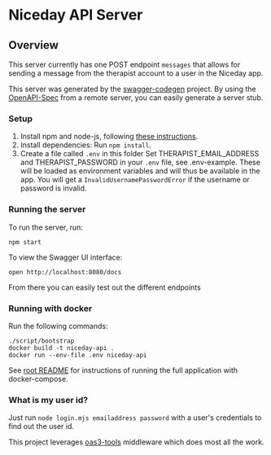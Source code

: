 # Niceday API Server

## Overview
This server currently has one POST endpoint `messages` that allows for sending a message
from the therapist account to a user in the Niceday app.

This server was generated by the [swagger-codegen](https://github.com/swagger-api/swagger-codegen) project.  By using the [OpenAPI-Spec](https://github.com/OAI/OpenAPI-Specification) from a remote server, you can easily generate a server stub.

### Setup
1. Install npm and node-js, following [these instructions](https://www.npmjs.com/get-npm).
2. Install dependencies: Run `npm install`.
3. Create a file called `.env` in this folder
Set THERAPIST_EMAIL_ADDRESS and THERAPIST_PASSWORD in your `.env` file, see .env-example.
These will be loaded as environment variables and will thus be available in the app.
You will get a `InvalidUsernamePasswordError` if the username or password is invalid.

### Running the server
To run the server, run:

```
npm start
```

To view the Swagger UI interface:

```
open http://localhost:8080/docs
```

From there you can easily test out the different endpoints

### Running with docker
Run the following commands:
```
./script/bootstrap
docker build -t niceday-api .
docker run --env-file .env niceday-api
```

See [root README](../README.md) for instructions of running
the full application with docker-compose.

### What is my user id?
Just run `node login.mjs emailaddress password` with a user's credentials to find out the user id.

This project leverages [oas3-tools](https://www.npmjs.com/package/oas3-tools) middleware which does most all the work.
